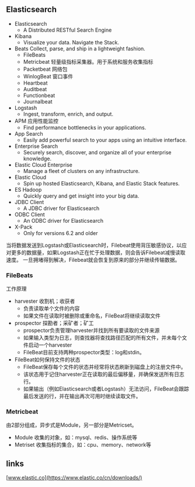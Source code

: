 ## Elasticsearch
- Elasticsearch
  - A Distributed RESTful Search Engine
- Kibana
  - Visualize your data. Navigate the Stack.
- Beats Collect, parse, and ship in a lightweight fashion.
  - FileBeats
  - Metricbeat 轻量级指标采集器。用于系统和服务收集指标
  - Packetbeat 网络包
  - WinlogBeat 窗口事件
  - Heartbeat
  - Auditbeat
  - Functionbeat
  - Journalbeat
- Logstash 
  - Ingest, transform, enrich, and output.
- APM 应用性能监控
  - Find performance bottlenecks in your applications. 
- App Search 
  - Easily add powerful search to your apps using an intuitive interface.
- Enterprise Search 
  - Securely search, discover, and organize all of your enterprise knowledge.
- Elastic Cloud Enterprise
  - Manage a fleet of clusters on any infrastructure.
- Elastic Cloud
  - Spin up hosted Elasticsearch, Kibana, and Elastic Stack features.
- ES Hadoop
  - Quickly query and get insight into your big data.
- JDBC Client
  - A JDBC driver for Elasticsearch
- ODBC Client
  - An ODBC driver for Elasticsearch
- X-Pack
  - Only for versions 6.2 and older

当将数据发送到Logstash或Elasticsearch时，Filebeat使用背压敏感协议，以应对更多的数据量，如果Logstash正在忙于处理数据，则会告诉Filebeat减慢读取速度。
一旦拥堵得到解决，Filebeat就会恢复到原来的部分并继续传输数据。

### FileBeats
工作原理
- harvester 收割机；收获者
  - 负责读取单个文件的内容
  - 如果文件在读取时被删除或重命名，FileBeat将继续读取文件
- prospector 探勘者；采矿者；矿工
  - prospector负责管理harvester并找到所有要读取的文件来源
  - 如果输入类型为日志，则查找器将查找路径匹配的所有文件，并未每个文件启动一个harvester
  - FileBeat目前支持两种prospector类型：log和stdin。
- FileBeat如何保持文件的状态
  - FileBeat保存每个文件的状态并经常将状态刷新到磁盘上的注册文件中。
  - 该状态用于记住harvester正在读取的最后偏移量，并确保发送所有日志行。
  - 如果输出（例如Elasticsearch或者Logstash）无法访问，FileBeat会跟踪最后发送的行，并在输出再次可用时继续读取文件。

### Metricbeat
由2部分组成，异步式是Module，另一部分是Metricset。
- Module 收集的对象，如：mysql、redis、操作系统等
- Metriset 收集指标的集合，如：cpu、memory、network等

## links
[www.elastic.co](https://www.elastic.co/cn/downloads/)

